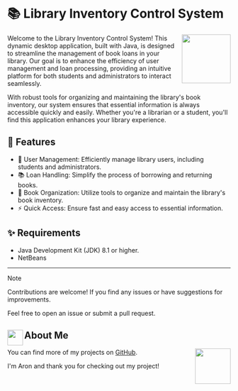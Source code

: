 # 📚 Library Inventory Control System

<img src="https://media.tenor.com/o_E6C9Jez2YAAAAi/chest-minecraft.gif" align = "right" width="110">

Welcome to the Library Inventory Control System! This dynamic desktop application, built with Java, is designed to streamline the management of book loans in your library. Our goal is to enhance the efficiency of user management and loan processing, providing an intuitive platform for both students and administrators to interact seamlessly.

With robust tools for organizing and maintaining the library's book inventory, our system ensures that essential information is always accessible quickly and easily. Whether you're a librarian or a student, you'll find this application enhances your library experience. 

## 🚀 Features
- 👥 User Management: Efficiently manage library users, including students and administrators.
- 📚 Loan Handling: Simplify the process of borrowing and returning books.
- 📖 Book Organization: Utilize tools to organize and maintain the library's book inventory.
- ⚡ Quick Access: Ensure fast and easy access to essential information.

## ✨ Requirements

- Java Development Kit (JDK) 8.1 or higher.
- NetBeans

<hr>

> [!NOTE]
> Contributions are welcome! If you find any issues or have suggestions for improvements.
>
> Feel free to open an issue or submit a pull request.

## <img src="https://i.pinimg.com/originals/9d/d1/a0/9dd1a0c90caa865e3718947e2b91d35e.gif" width="35" align="left">About Me

You can find more of my projects on [GitHub](https://github.com/AronSoto).
<img src="https://media.tenor.com/xUsAhkVbgrQAAAAi/minecraft-bee.gif" align = "right" width="80">

I'm Aron and thank you for checking out my project!


